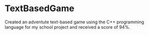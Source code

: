 # TextBasedGame
Created an adventute text-based game using the C++ programming language for my school project and received a score of 94%.
